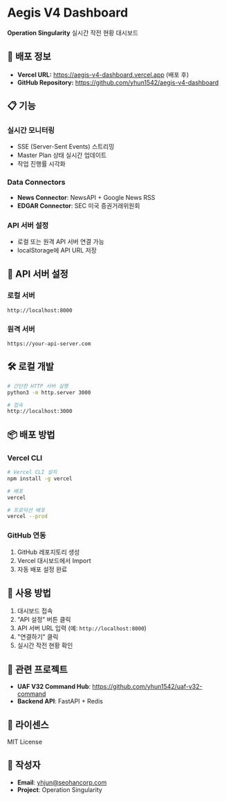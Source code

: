 # Aegis V4 Dashboard

**Operation Singularity** 실시간 작전 현황 대시보드

## 🚀 배포 정보

- **Vercel URL:** https://aegis-v4-dashboard.vercel.app (배포 후)
- **GitHub Repository:** https://github.com/yhun1542/aegis-v4-dashboard

## 📋 기능

### 실시간 모니터링
- SSE (Server-Sent Events) 스트리밍
- Master Plan 상태 실시간 업데이트
- 작업 진행률 시각화

### Data Connectors
- **News Connector**: NewsAPI + Google News RSS
- **EDGAR Connector**: SEC 미국 증권거래위원회

### API 서버 설정
- 로컬 또는 원격 API 서버 연결 가능
- localStorage에 API URL 저장

## 🔧 API 서버 설정

### 로컬 서버
```
http://localhost:8000
```

### 원격 서버
```
https://your-api-server.com
```

## 🛠️ 로컬 개발

```bash
# 간단한 HTTP 서버 실행
python3 -m http.server 3000

# 접속
http://localhost:3000
```

## 📦 배포 방법

### Vercel CLI
```bash
# Vercel CLI 설치
npm install -g vercel

# 배포
vercel

# 프로덕션 배포
vercel --prod
```

### GitHub 연동
1. GitHub 레포지토리 생성
2. Vercel 대시보드에서 Import
3. 자동 배포 설정 완료

## 🎯 사용 방법

1. 대시보드 접속
2. "API 설정" 버튼 클릭
3. API 서버 URL 입력 (예: `http://localhost:8000`)
4. "연결하기" 클릭
5. 실시간 작전 현황 확인

## 🔗 관련 프로젝트

- **UAF V32 Command Hub**: https://github.com/yhun1542/uaf-v32-command
- **Backend API**: FastAPI + Redis

## 📝 라이센스

MIT License

## 👤 작성자

- **Email**: yhjun@seohancorp.com
- **Project**: Operation Singularity
